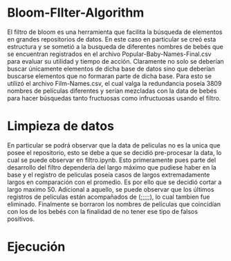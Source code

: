 # Bloom-FIlter-Algorithm
El filtro de bloom es una herramienta que facilita la búsqueda de elementos en grandes repositorios de datos.
En este caso en particular se creó esta estructura y se sometió a la busqueda de diferentes nombres de bebés que se encuentran registrados en el archivo Popular-Baby-Names-Final.csv para evaluar su utilidad y tiempo de acción.
Claramente no solo se deberían buscar únicamente elementos de dicha base de datos sino que deberían buscarse elementos que no formaran parte de dicha base. Para esto se utilizó el archivo Film-Names.csv, el cual valga la redundancia poseía 3809 nombres de películas diferentes y serían mezcladas con la data de bebés para hacer búsquedas tanto fructuosas como infructuosas usando el filtro.

# Limpieza de datos
En particular se podrá observar que la data de peliculas no es la unica que posee el repositorio, esto se debe a que se decidió pre-procesar la data, lo cual se puede observar en filtro.ipynb.
Esto primeramente pues parte del desarrollo del filtro dependería del largo máximo que pudiese haber en la base y el registro de peliculas poseía casos de largos extremadamente largos en comparación con el promedio. Es por ello que se decidió cortar a largo maximo 50.
Adicional a aquello, se puede observar que los últimos registros de peliculas están acompañados de (;;;;;), lo cual tambien fue eliminado. 
Finalmente se borraron los nombres de películas que coincidían con los de los bebés con la finalidad de no tener ese tipo de falsos positivos.

# Ejecución


